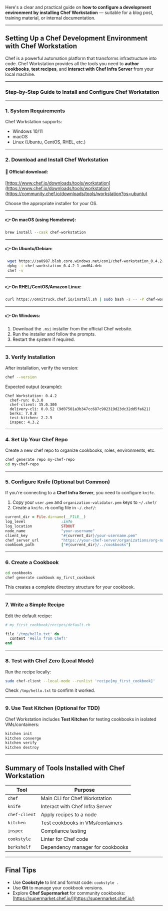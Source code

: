 Here's a clear and practical guide on **how to configure a development environment by installing Chef Workstation** — suitable for a blog post, training material, or internal documentation.

---

##  Setting Up a Chef Development Environment with Chef Workstation

Chef is a powerful automation platform that transforms infrastructure into code. Chef Workstation provides all the tools you need to **author cookbooks**, **test recipes**, and **interact with Chef Infra Server** from your local machine.

---

###  Step-by-Step Guide to Install and Configure Chef Workstation

---

### **1. System Requirements**

Chef Workstation supports:

* Windows 10/11
* macOS
* Linux (Ubuntu, CentOS, RHEL, etc.)

---

### **2. Download and Install Chef Workstation**

#### 🔗 Official download:

[https://www.chef.io/downloads/tools/workstation](https://www.chef.io/downloads/tools/workstation](https://community.chef.io/downloads/tools/workstation?os=ubuntu)

Choose the appropriate installer for your OS.

---

#### 👉 **On macOS (using Homebrew):**

```bash
brew install --cask chef-workstation
```

---

#### 👉 **On Ubuntu/Debian:**

```bash
 wget https://sa0987.blob.core.windows.net/con1/chef-workstation_0.4.2-1_amd64.deb
 dpkg -i chef-workstation_0.4.2-1_amd64.deb
 chef -v

```

---

#### 👉 **On RHEL/CentOS/Amazon Linux:**

```bash
curl https://omnitruck.chef.io/install.sh | sudo bash -s -- -P chef-workstation
```

---

#### 👉 **On Windows:**

1. Download the `.msi` installer from the official Chef website.
2. Run the installer and follow the prompts.
3. Restart the system if required.

---

### **3. Verify Installation**

After installation, verify the version:

```bash
chef --version
```

Expected output (example):

```
Chef Workstation: 0.4.2
  chef-run: 0.3.0
  chef-client: 15.0.300
  delivery-cli: 0.0.52 (9d07501a3b347cc687c902319d23dc32dd5fa621)
  berks: 7.0.8
  test-kitchen: 2.2.5
  inspec: 4.3.2

```

---

### **4. Set Up Your Chef Repo**

Create a new chef repo to organize cookbooks, roles, environments, etc.

```bash
chef generate repo my-chef-repo
cd my-chef-repo
```

---

### **5. Configure Knife (Optional but Common)**

If you're connecting to a **Chef Infra Server**, you need to configure `knife`.

1. Copy your `user.pem` and `organization-validator.pem` keys to `~/.chef/`
2. Create a `knife.rb` config file in `~/.chef/`:

```ruby
current_dir = File.dirname(__FILE__)
log_level                :info
log_location             STDOUT
node_name                "your-username"
client_key               "#{current_dir}/your-username.pem"
chef_server_url          "https://your-chef-server/organizations/org-name"
cookbook_path            ["#{current_dir}/../cookbooks"]
```

---

### **6. Create a Cookbook**

```bash
cd cookbooks
chef generate cookbook my_first_cookbook
```

This creates a complete directory structure for your cookbook.

---

### **7. Write a Simple Recipe**

Edit the default recipe:

```ruby
# my_first_cookbook/recipes/default.rb

file '/tmp/hello.txt' do
  content 'Hello from Chef!'
end
```

---

### **8. Test with Chef Zero (Local Mode)**

Run the recipe locally:

```bash
sudo chef-client --local-mode --runlist 'recipe[my_first_cookbook]'
```

Check `/tmp/hello.txt` to confirm it worked.

---

### **9. Use Test Kitchen (Optional for TDD)**

Chef Workstation includes **Test Kitchen** for testing cookbooks in isolated VMs/containers:

```bash
kitchen init
kitchen converge
kitchen verify
kitchen destroy
```

---

## Summary of Tools Installed with Chef Workstation

| Tool          | Purpose                          |
| ------------- | -------------------------------- |
| `chef`        | Main CLI for Chef Workstation    |
| `knife`       | Interact with Chef Infra Server  |
| `chef-client` | Apply recipes to a node          |
| `kitchen`     | Test cookbooks in VMs/containers |
| `inspec`      | Compliance testing               |
| `cookstyle`   | Linter for Chef code             |
| `berkshelf`   | Dependency manager for cookbooks |

---

## Final Tips

* Use **Cookstyle** to lint and format code: `cookstyle .`
* Use **Git** to manage your cookbook versions.
* Explore **Chef Supermarket** for community cookbooks: [https://supermarket.chef.io/](https://supermarket.chef.io/)

---
